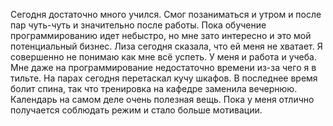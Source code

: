Сегодня достаточно много учился. Смог позаниматься и утром и после пар чуть-чуть и значительно после работы. Пока обучение программированию идет небыстро, но мне зато интересно и это мой потенциальный бизнес.
Лиза сегодня сказала, что ей меня не хватает. Я совершенно не понимаю как мне всё успеть. У меня и работа и учеба. Мне даже на программирование недостаточно времени из-за чего я в тильте.
На парах сегодня перетаскал кучу шкафов. В последнее время болит спина, так что тренировка на кафедре заменила вечернюю. 
Календарь на самом деле очень полезная вещь. Пока у меня отлично получается соблюдать режим и стало больше мотивации.